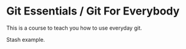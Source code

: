 # Git Essentials / Git For Everybody

This is a course to teach you how to use everyday git.

Stash example.